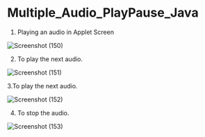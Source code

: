 # Multiple_Audio_PlayPause_Java

1. Playing an audio in Applet Screen

![Screenshot (150)](https://user-images.githubusercontent.com/65679586/137987285-158cd27d-86e2-495c-9b35-d9f0ca805009.png)

2. To play the next audio.

![Screenshot (151)](https://user-images.githubusercontent.com/65679586/137987489-162e831d-9f13-4b7a-8316-d59037ce7294.png)

3.To play the next audio.

![Screenshot (152)](https://user-images.githubusercontent.com/65679586/137987593-9dbf74f1-feb2-4d8a-8ff7-62a2d8f8240c.png)

4. To stop the audio.

![Screenshot (153)](https://user-images.githubusercontent.com/65679586/137987609-397cebc9-eadb-4d0d-af00-e1c800fcfe45.png)
